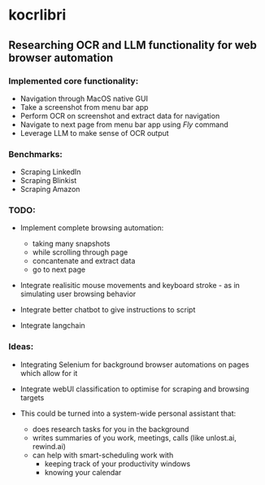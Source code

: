 # kocrlibri
## Researching OCR and LLM functionality for web browser automation

### Implemented core functionality:
* Navigation through MacOS native GUI
* Take a screenshot from menu bar app
* Perform OCR on screenshot and extract data for navigation
* Navigate to next page from menu bar app using *Fly* command
* Leverage LLM to make sense of OCR output

### Benchmarks:
* Scraping LinkedIn
* Scraping Blinkist
* Scraping Amazon

### TODO: 
* Implement complete browsing automation:
	- taking many snapshots
	- while scrolling through page
	- concantenate and extract data
	- go to next page

* Integrate realisitic mouse movements and keyboard stroke - as in simulating user browsing behavior
* Integrate better chatbot to give instructions to script
* Integrate langchain 
  

### Ideas:
* Integrating Selenium for background browser automations on pages which allow for it
* Integrate webUI classification to optimise for scraping and browsing targets

* This could be turned into a system-wide personal assistant that:
	- does research tasks for you in the background 
	- writes summaries of you work, meetings, calls (like unlost.ai, rewind.ai)
	- can help with smart-scheduling work with 
		- keeping track of your productivity windows
		- knowing your calendar